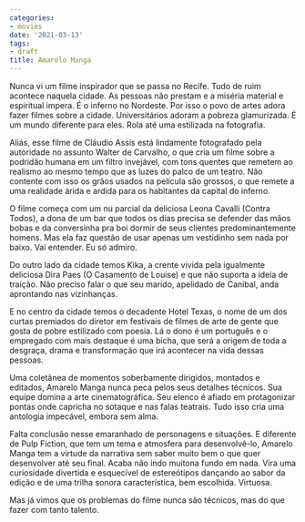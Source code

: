 ```yaml
---
categories:
- movies
date: '2021-03-13'
tags:
- draft
title: Amarelo Manga
---
```


Nunca vi um filme inspirador que se passa no Recife. Tudo de ruim acontece naquela cidade. As pessoas não prestam e a miséria material e espiritual impera. É o inferno no Nordeste. Por isso o povo de artes adora fazer filmes sobre a cidade. Universitários adoram a pobreza glamurizada. É um mundo diferente para eles. Rola até uma estilizada na fotografia.

Aliás, esse filme de Cláudio Assis está lindamente fotografado pela autoridade no assunto Walter de Carvalho, o que cria um filme sobre a podridão humana em um filtro invejável, com tons quentes que remetem ao realismo ao mesmo tempo que as luzes do palco de um teatro. Não contente com isso os grãos usados na película são grossos, o que remete a uma realidade árida e ardida para os habitantes da capital do inferno.

O filme começa com um nu parcial da deliciosa Leona Cavalli (Contra Todos), a dona de um bar que todos os dias precisa se defender das mãos bobas e da conversinha pra boi dormir de seus clientes predominantemente homens. Mas ela faz questão de usar apenas um vestidinho sem nada por baixo. Vai entender. Eu só admiro.

Do outro lado da cidade temos Kika, a crente vivida pela igualmente deliciosa Dira Paes (O Casamento de Louise) e que não suporta a ideia de traição. Não preciso falar o que seu marido, apelidado de Canibal, anda aprontando nas vizinhanças.

E no centro da cidade temos o decadente Hotel Texas, o nome de um dos curtas premiados do diretor em festivais de filmes de arte de gente que gosta de pobre estilizado com poesia. Lá o dono é um português e o empregado com mais destaque é uma bicha, que será a origem de toda a desgraça, drama e transformação que irá acontecer na vida dessas pessoas.

Uma coletânea de momentos soberbamente dirigidos, montados e editados, Amarelo Manga nunca peca pelos seus detalhes técnicos. Sua equipe domina a arte cinematográfica. Seu elenco é afiado em protagonizar pontas onde capricha no sotaque e nas falas teatrais. Tudo isso cria uma antologia impecável, embora sem alma.

Falta conclusão nesse emaranhado de personagens e situações. E diferente de Pulp Fiction, que tem um tema e atmosfera para desenvolvê-lo, Amarelo Manga tem a virtude da narrativa sem saber muito bem o que quer desenvolver até seu final. Acaba não indo muitona fundo em nada. Vira uma curiosidade divertida e esquecível de estereótipos dançando ao sabor da edição e de uma trilha sonora característica, bem escolhida. Virtuosa.

Mas já vimos que os problemas do filme nunca são técnicos, mas do que fazer com tanto talento.